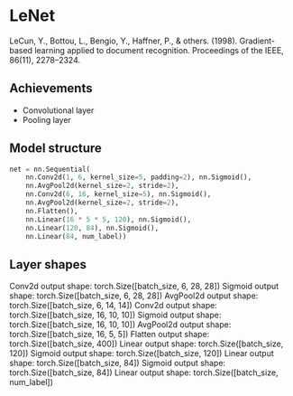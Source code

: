 # LeNet
LeCun, Y., Bottou, L., Bengio, Y., Haffner, P., & others. (1998). Gradient-based learning applied to document recognition. Proceedings of the IEEE, 86(11), 2278–2324.

## Achievements
- Convolutional layer
- Pooling layer

## Model structure
```python
net = nn.Sequential(
    nn.Conv2d(1, 6, kernel_size=5, padding=2), nn.Sigmoid(),
    nn.AvgPool2d(kernel_size=2, stride=2),
    nn.Conv2d(6, 16, kernel_size=5), nn.Sigmoid(),
    nn.AvgPool2d(kernel_size=2, stride=2),
    nn.Flatten(),
    nn.Linear(16 * 5 * 5, 120), nn.Sigmoid(),
    nn.Linear(120, 84), nn.Sigmoid(),
    nn.Linear(84, num_label))
```
## Layer shapes
Conv2d output shape:         torch.Size([batch_size, 6, 28, 28])
Sigmoid output shape:        torch.Size([batch_size, 6, 28, 28])
AvgPool2d output shape:      torch.Size([batch_size, 6, 14, 14])
Conv2d output shape:         torch.Size([batch_size, 16, 10, 10])
Sigmoid output shape:        torch.Size([batch_size, 16, 10, 10])
AvgPool2d output shape:      torch.Size([batch_size, 16, 5, 5])
Flatten output shape:        torch.Size([batch_size, 400])
Linear output shape:         torch.Size([batch_size, 120])
Sigmoid output shape:        torch.Size([batch_size, 120])
Linear output shape:         torch.Size([batch_size, 84])
Sigmoid output shape:        torch.Size([batch_size, 84])
Linear output shape:         torch.Size([batch_size, num_label])
